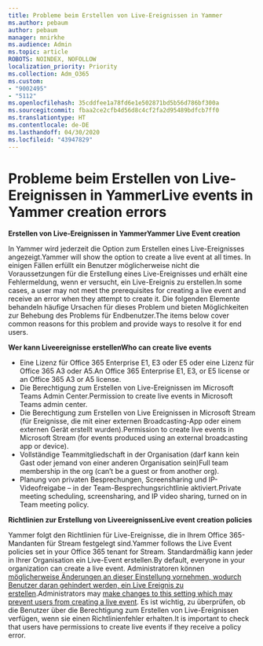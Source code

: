 ```yaml
---
title: Probleme beim Erstellen von Live-Ereignissen in Yammer
ms.author: pebaum
author: pebaum
manager: mnirkhe
ms.audience: Admin
ms.topic: article
ROBOTS: NOINDEX, NOFOLLOW
localization_priority: Priority
ms.collection: Adm_O365
ms.custom:
- "9002495"
- "5112"
ms.openlocfilehash: 35cddfee1a78fd6e1e502871bd5b56d786bf300a
ms.sourcegitcommit: fbaa2ce2cfb4d56d8c4cf2fa2d95489bdfcb7ff0
ms.translationtype: HT
ms.contentlocale: de-DE
ms.lasthandoff: 04/30/2020
ms.locfileid: "43947829"
---
```

# <a name="live-events-in-yammer-creation-errors"></a><span data-ttu-id="c4aed-102">Probleme beim Erstellen von Live-Ereignissen in Yammer</span><span class="sxs-lookup"><span data-stu-id="c4aed-102">Live events in Yammer creation errors</span></span>

<span data-ttu-id="c4aed-103">**Erstellen von Live-Ereignissen in Yammer**</span><span class="sxs-lookup"><span data-stu-id="c4aed-103">**Yammer Live Event creation**</span></span>

<span data-ttu-id="c4aed-104">In Yammer wird jederzeit die Option zum Erstellen eines Live-Ereignisses angezeigt.</span><span class="sxs-lookup"><span data-stu-id="c4aed-104">Yammer will show the option to create a live event at all times.</span></span> <span data-ttu-id="c4aed-105">In einigen Fällen erfüllt ein Benutzer möglicherweise nicht die Voraussetzungen für die Erstellung eines Live-Ereignisses und erhält eine Fehlermeldung, wenn er versucht, ein Live-Ereignis zu erstellen.</span><span class="sxs-lookup"><span data-stu-id="c4aed-105">In some cases, a user may not meet the prerequisites for creating a live event and receive an error when they attempt to create it.</span></span> <span data-ttu-id="c4aed-106">Die folgenden Elemente behandeln häufige Ursachen für dieses Problem und bieten Möglichkeiten zur Behebung des Problems für Endbenutzer.</span><span class="sxs-lookup"><span data-stu-id="c4aed-106">The items below cover common reasons for this problem and provide ways to resolve it for end users.</span></span>

<span data-ttu-id="c4aed-107">**Wer kann Liveereignisse erstellen**</span><span class="sxs-lookup"><span data-stu-id="c4aed-107">**Who can create live events**</span></span>
- <span data-ttu-id="c4aed-108">Eine Lizenz für Office 365 Enterprise E1, E3 oder E5 oder eine Lizenz für Office 365 A3 oder A5.</span><span class="sxs-lookup"><span data-stu-id="c4aed-108">An Office 365 Enterprise E1, E3, or E5 license or an Office 365 A3 or A5 license.</span></span>
- <span data-ttu-id="c4aed-109">Die Berechtigung zum Erstellen von Live-Ereignissen im Microsoft Teams Admin Center.</span><span class="sxs-lookup"><span data-stu-id="c4aed-109">Permission to create live events in Microsoft Teams admin center.</span></span>
- <span data-ttu-id="c4aed-110">Die Berechtigung zum Erstellen von Live Ereignissen in Microsoft Stream (für Ereignisse, die mit einer externen Broadcasting-App oder einem externen Gerät erstellt wurden).</span><span class="sxs-lookup"><span data-stu-id="c4aed-110">Permission to create live events in Microsoft Stream (for events produced using an external broadcasting app or device).</span></span>
- <span data-ttu-id="c4aed-111">Vollständige Teammitgliedschaft in der Organisation (darf kann kein Gast oder jemand von einer anderen Organisation sein)</span><span class="sxs-lookup"><span data-stu-id="c4aed-111">Full team membership in the org (can’t be a guest or from another org).</span></span>
- <span data-ttu-id="c4aed-112">Planung von privaten Besprechungen, Screensharing und IP-Videofreigabe – in der Team-Besprechungsrichtlinie aktiviert.</span><span class="sxs-lookup"><span data-stu-id="c4aed-112">Private meeting scheduling, screensharing, and IP video sharing, turned on in Team meeting policy.</span></span>

<span data-ttu-id="c4aed-113">**Richtlinien zur Erstellung von Liveereignissen**</span><span class="sxs-lookup"><span data-stu-id="c4aed-113">**Live event creation policies**</span></span>

<span data-ttu-id="c4aed-114">Yammer folgt den Richtlinien für Live-Ereignisse, die in Ihrem Office 365-Mandanten für Stream festgelegt sind.</span><span class="sxs-lookup"><span data-stu-id="c4aed-114">Yammer follows the Live Event policies set in your Office 365 tenant for Stream.</span></span> <span data-ttu-id="c4aed-115">Standardmäßig kann jeder in Ihrer Organisation ein Live-Event erstellen.</span><span class="sxs-lookup"><span data-stu-id="c4aed-115">By default, everyone in your organization can create a live event.</span></span> <span data-ttu-id="c4aed-116">Administratoren können [möglicherweise Änderungen an dieser Einstellung vornehmen, wodurch Benutzer daran gehindert werden, ein Live Ereignis zu erstellen](https://docs.microsoft.com/stream/live-event-administration#enabling-and-restricting-users-to-creating).</span><span class="sxs-lookup"><span data-stu-id="c4aed-116">Administrators may [make changes to this setting which may prevent users from creating a live event](https://docs.microsoft.com/stream/live-event-administration#enabling-and-restricting-users-to-creating).</span></span> <span data-ttu-id="c4aed-117">Es ist wichtig, zu überprüfen, ob die Benutzer über die Berechtigung zum Erstellen von Live-Ereignissen verfügen, wenn sie einen Richtlinienfehler erhalten.</span><span class="sxs-lookup"><span data-stu-id="c4aed-117">It is important to check that users have permissions to create live events if they receive a policy error.</span></span>
